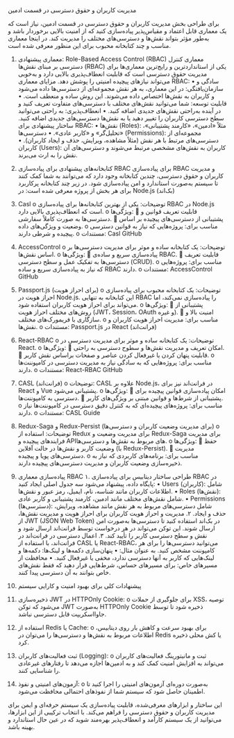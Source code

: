 مدیریت کاربران و حقوق دسترسی در قسمت ادمین


برای طراحی بخش مدیریت کاربران و حقوق دسترسی در قسمت ادمین، نیاز است که یک معماری قابل اعتماد و مقیاس‌پذیر پیاده‌سازی کنید که از امنیت بالایی برخوردار باشد و به‌طور مؤثر بتواند نقش‌ها و دسترسی‌های مختلف را مدیریت کند. در اینجا معماری مناسب و چند کتابخانه محبوب برای این منظور معرفی شده است.
 
1. معماری پیشنهادی: Role-Based Access Control (RBAC)
معماری کنترل دسترسی بر مبنای نقش‌ها (RBAC) یکی از استانداردترین و رایج‌ترین معماری‌ها برای مدیریت حقوق دسترسی است که قابلیت انعطاف‌پذیری بالایی دارد و به‌خوبی می‌تواند نیازهای پیچیده امنیتی را پوشش دهد.
مزایای معماری RBAC:
•	سادگی و سازمان‌یافتگی: در این معماری، به هر نقش مجموعه‌ای از دسترسی‌ها داده می‌شود و کاربران به نقش‌ها اختصاص داده می‌شوند. این روش ساده و منعطف است.
•	قابلیت توسعه: شما می‌توانید نقش‌های مختلف با دسترسی‌های متفاوت تعریف کنید و در آینده به‌راحتی نقش‌های جدیدی اضافه کنید.
•	انعطاف‌پذیری: به راحتی می‌توانید سطح دسترسی کاربران را تغییر دهید یا به نقش‌ها دسترسی‌های جدیدی اضافه کنید.
ساختار پیشنهادی برای RBAC:
•	نقش‌ها (Roles): مثلاً «ادمین»، «کارمند پشتیبانی»، «تحلیل‌گر» و «کاربر عادی».
•	دسترسی‌ها (Permissions): مجموعه‌ای از دسترسی‌های مرتبط با هر نقش (مثلاً مشاهده، ویرایش، حذف و ایجاد کاربران).
•	کاربران (Users): کاربران به نقش‌های مشخصی مرتبط می‌شوند و دسترسی‌های آن نقش را به ارث می‌برند.
 
2. کتابخانه‌های پیشنهادی برای پیاده‌سازی RBAC
برای پیاده‌سازی RBAC و مدیریت کاربران و حقوق دسترسی، چندین کتابخانه وجود دارد که می‌توانند به شما کمک کنند تا سیستم به‌صورت استاندارد و امن پیاده‌سازی شود. در زیر چند کتابخانه پرکاربرد برای هر بخش از پروژه معرفی شده است:
در Node.js (بک‌اند)
1.	Casl
o	توضیحات: یکی از بهترین کتابخانه‌ها برای پیاده‌سازی RBAC در Node.js است که انعطاف‌پذیری بالایی دارد.
o	ویژگی‌ها:
	قابلیت تعریف قوانین و دسترسی‌ها به صورت کاملاً سفارشی.
	پشتیبانی از دسترسی‌های پیچیده بر اساس وضعیت و ویژگی‌های داده.
o	مناسب برای: پروژه‌هایی که نیاز به قوانین دسترسی پیچیده و شرطی دارند.
o	مستندات: Casl GitHub
2.	AccessControl
o	توضیحات: یک کتابخانه ساده و موثر برای مدیریت دسترسی‌ها بر اساس نقش‌ها.
o	ویژگی‌ها:
	پیاده‌سازی سریع و ساده‌ی RBAC.
	قابلیت تعریف دسترسی‌ها به تفکیک عمل و سطح دسترسی (CRUD).
o	مناسب برای: پروژه‌هایی که نیاز به پیاده‌سازی سریع و ساده RBAC دارند.
o	مستندات: AccessControl GitHub
3.	Passport.js (برای احراز هویت)
o	توضیحات: یک کتابخانه محبوب برای پیاده‌سازی احراز هویت در Node.js. این کتابخانه به تنهایی RBAC را پیاده‌سازی نمی‌کند، اما می‌تواند برای احراز هویت کاربران استفاده شود.
o	ویژگی‌ها:
	پشتیبانی از روش‌های مختلف احراز هویت (JWT، Session، OAuth و غیره).
	امنیت بالا و سازگاری با فریمورک‌های مختلف.
o	مناسب برای: مدیریت احراز هویت کاربران و نقش‌ها.
o	مستندات: Passport.js
در React (فرانت‌اند)
1.	React-RBAC
o	توضیحات: یک کتابخانه ساده و موثر برای مدیریت دسترسی در React.
o	ویژگی‌ها:
	امکان تعریف و مدیریت نقش‌ها و سطوح دسترسی به راحتی.
	قابلیت پنهان کردن یا غیرفعال کردن عناصر و صفحات براساس نقش کاربر.
o	مناسب برای: پروژه‌هایی که به سادگی نیاز به مدیریت دسترسی در کامپوننت‌ها دارند.
o	مستندات: React-RBAC GitHub
2.	CASL (فرانت‌اند)
o	توضیحات: CASL علاوه بر Node.js، در فرانت‌اند نیز برای React و Vue پشتیبانی می‌شود.
o	ویژگی‌ها:
	امکان پیاده‌سازی قوانین پیچیده برای دسترسی به کامپوننت‌ها.
	پشتیبانی از شرط‌ها و قوانین مبتنی بر ویژگی‌های کاربر.
o	مناسب برای: پروژه‌های پیچیده‌ای که به کنترل دقیق دسترسی در کامپوننت‌ها نیاز دارند.
o	مستندات: CASL Guide
3.	Redux-Saga و Redux-Persist (برای مدیریت وضعیت کاربران و دسترسی‌ها)
o	توضیحات: استفاده از Redux برای مدیریت وضعیت و Redux-Saga برای مدیریت فرایندهای پیچیده و API‌های مربوط به نقش‌ها و دسترسی‌ها.
o	ویژگی‌ها:
	حفظ وضعیت کاربر و نقش‌ها در حالت آفلاین (با Redux-Persist).
	مدیریت دسترسی‌های پویا و پیچیده.
o	مناسب برای: برنامه‌های کاربردی که نیاز به ذخیره‌سازی وضعیت کاربران و مدیریت دسترسی‌های پیچیده دارند.
 
3. پیاده‌سازی معماری RBAC
۱. طراحی ساختار دیتابیس
برای پیاده‌سازی RBAC در پایگاه داده، پیشنهاد می‌شود سه جدول اصلی ایجاد کنید:
•	Users (کاربران): شامل اطلاعات کاربران مانند شناسه، نام، ایمیل، رمز عبور و نقش‌ها.
•	Roles (نقش‌ها): شامل نقش‌های مختلف مانند ادمین، کارمند پشتیبانی و کاربر عادی.
•	Permissions (دسترسی‌ها): شامل دسترسی‌های مربوط به هر نقش مانند مشاهده، ویرایش، حذف و ایجاد.
۲. مدیریت و احراز هویت کاربران
برای احراز هویت و مدیریت نقش‌ها، از JWT (JSON Web Token) در بک‌اند استفاده کنید تا دسترسی‌ها به‌صورت امن ارسال شوند. این توکن می‌تواند در هر درخواست توسط فرانت‌اند ارسال شود و نقش و سطح دسترسی کاربر را تأیید کند.
۳. اعمال دسترسی در فرانت‌اند
در فرانت‌اند، با استفاده از CASL یا React-RBAC، می‌توانید دسترسی‌ها را برای هر کامپوننت مشخص کنید. به عنوان مثال:
•	پنهان‌سازی دکمه‌ها و لینک‌ها: دکمه‌ها و لینک‌هایی که کاربر به آنها دسترسی ندارد، مخفی یا غیرفعال کنید.
•	محافظت از مسیرهای خاص: برای مسیرهای حساس، شرط‌هایی قرار دهید که فقط نقش‌های خاص بتوانند به آن دسترسی پیدا کنند.
 
4. پیشنهادات کلی برای بهبود امنیت و کارایی سیستم
1.	ذخیره‌سازی JWT در HTTPOnly Cookie:
o	برای جلوگیری از حملات XSS، توصیه می‌شود که توکن JWT به‌صورت HTTPOnly Cookie ذخیره شود تا توسط جاوااسکریپت قابل دسترسی نباشد.
2.	استفاده از Redis یا Cache:
o	برای بهبود سرعت و کاهش بار روی دیتابیس، اطلاعات مربوط به نقش‌ها و دسترسی‌ها را می‌توان در Redis یا کش محلی ذخیره کرد.
3.	ثبت فعالیت‌های کاربران (Logging):
o	ثبت و مانیتورینگ فعالیت‌های کاربران می‌تواند به افزایش امنیت کمک کند و به ادمین‌ها اجازه می‌دهد تا رفتارهای غیرعادی را شناسایی کنند.
4.	آزمون‌های امنیتی و نفوذ:
o	به‌صورت دوره‌ای آزمون‌های امنیتی را اجرا کنید تا اطمینان حاصل شود که سیستم شما از نفوذهای احتمالی محافظت می‌شود.
 
این ساختار و ابزارهای معرفی‌شده، قابلیت پیاده‌سازی یک سیستم حرفه‌ای و ایمن برای مدیریت کاربران و حقوق دسترسی را فراهم می‌کند. با انتخاب ترکیبی از این ابزارها، می‌توانید از یک سیستم کارآمد و انعطاف‌پذیر بهره‌مند شوید که در عین حال استاندارد و بهینه باشد.


